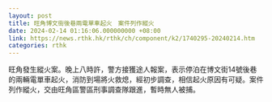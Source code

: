 ```yaml
---
layout: post
title: 旺角博文街後巷兩電單車起火　案件列作縱火
date: 2024-02-14 01:16:06.000000000 +08:00
link: https://news.rthk.hk/rthk/ch/component/k2/1740295-20240214.htm
categories: rthk
---
```


旺角發生縱火案。晚上八時許，警方接獲途人報案，表示停泊在博文街14號後巷的兩輛電單車起火，消防到場將火救熄，經初步調查，相信起火原因有可疑。案件列作縱火，交由旺角區警區刑事調查隊跟進，暫時無人被捕。
